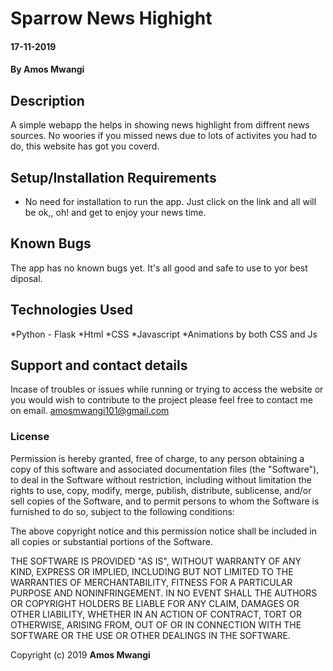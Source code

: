 <img src="http://logo-inspiration.com/wp-content/uploads/2016/01/Black_sparrow_logo_tn.png" alt="">

# Sparrow News Highight

#### 17-11-2019

#### By **Amos Mwangi**

## Description

A simple webapp the helps in showing news highlight from diffrent news sources. No woories if you missed news due to lots of activites you had to do, this website has got you coverd.

## Setup/Installation Requirements

* No need for installation to run the app. Just click on the link and all will be ok,, oh! and get to enjoy your news time.

## Known Bugs

The app has no known bugs yet. It's all good and safe to use to yor best diposal.

## Technologies Used

*Python - Flask
*Html
*CSS
*Javascript
*Animations by both CSS and Js

## Support and contact details
Incase of troubles or issues while running or trying to access the website or you would wish to contribute to the project please feel free to contact me on email. amosmwangi101@gmail.com

### License



Permission is hereby granted, free of charge, to any person obtaining a copy of this software and associated documentation files (the "Software"), to deal in the Software without restriction, including without limitation the rights to use, copy, modify, merge, publish, distribute, sublicense, and/or sell copies of the Software, and to permit persons to whom the Software is furnished to do so, subject to the following conditions:

The above copyright notice and this permission notice shall be included in all copies or substantial portions of the Software.

THE SOFTWARE IS PROVIDED "AS IS", WITHOUT WARRANTY OF ANY KIND, EXPRESS OR IMPLIED, INCLUDING BUT NOT LIMITED TO THE WARRANTIES OF MERCHANTABILITY, FITNESS FOR A PARTICULAR PURPOSE AND NONINFRINGEMENT. IN NO EVENT SHALL THE AUTHORS OR COPYRIGHT HOLDERS BE LIABLE FOR ANY CLAIM, DAMAGES OR OTHER LIABILITY, WHETHER IN AN ACTION OF CONTRACT, TORT OR OTHERWISE, ARISING FROM, OUT OF OR IN CONNECTION WITH THE SOFTWARE OR THE USE OR OTHER DEALINGS IN THE SOFTWARE.

Copyright (c) 2019 **Amos Mwangi**
